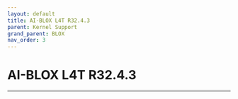 ```yaml
---
layout: default
title: AI-BLOX L4T R32.4.3
parent: Kernel Support
grand_parent: BLOX
nav_order: 3
---
```


# AI-BLOX L4T R32.4.3

---
